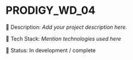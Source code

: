 # PRODIGY_WD_04

📌 Description: *Add your project description here.*

🔧 Tech Stack: *Mention technologies used here*

🚀 Status: In development / complete
